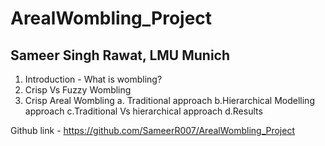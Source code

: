 # ArealWombling_Project
## Sameer Singh Rawat, LMU Munich

1. Introduction - What is wombling?
2. Crisp Vs Fuzzy Wombling
3. Crisp Areal Wombling
    a. Traditional approach
    b.Hierarchical Modelling approach
    c.Traditional Vs hierarchical approach
    d.Results

Github link - https://github.com/SameerR007/ArealWombling_Project
